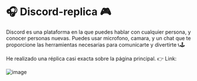 # 🎧 Discord-replica 🎮

Discord es una plataforma en la que puedes hablar con cualquier persona, y conocer personas nuevas.
Puedes usar microfono, camara, y un chat que te proporcione las herramientas necesarias para comunicarte y divertirte
📞🕹
  
He realizado una réplica casi exacta sobre la página principal.
👉 Link:


![image](https://user-images.githubusercontent.com/96498455/153783393-52fdff7c-6e1c-4b71-a8a8-9228ad89ef61.png)


